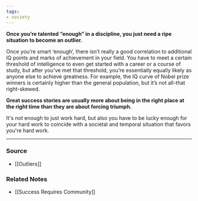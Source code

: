 ```yaml
---
tags:
- society
---
```

**Once you’re talented “enough” in a discipline, you just need a ripe situation to become an outlier.**

Once you’re smart ‘enough’, there isn’t really a good correlation to additional IQ points and marks of achievement in your field. You have to meet a certain threshold of intelligence to even get started with a career or a course of study, but after you’ve met that threshold, you’re essentially equally likely as anyone else to achieve greatness. For example, the IQ curve of Nobel prize winners is certainly higher than the general population, but it’s not all-that right-skewed.

**Great success stories are usually more about being in the right place at the right time than they are about forcing triumph.** 

It's not enough to just work hard, but also you have to be lucky enough for your hard work to coincide with a societal and temporal situation that favors you're hard work.

---

### Source
- [[Outliers]]

### Related Notes
- [[Success Requires Community]]